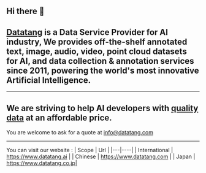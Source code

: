 ## Hi there 👋

## [Datatang](https://www.datatang.ai) is a Data Service Provider for AI industry, We provides off-the-shelf annotated text, image, audio, video, point cloud datasets for AI, and data collection & annotation services since 2011, powering the world's most innovative Artificial Intelligence.

------

## We are striving to help AI developers with [quality data](https://www.datatang.ai) at an affordable price.
You are welcome to ask for a quote at info@datatang.com

------

You can visit our website : 
| Scope | Url | 
|---|----|
| International | https://www.datatang.ai |
| Chinese | https://www.datatang.com | 
| Japan | https://www.datatang.co.jp| 

